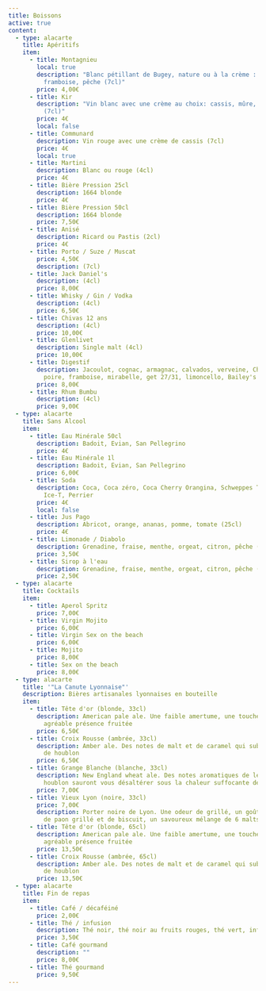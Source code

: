 ```yaml
---
title: Boissons
active: true
content:
  - type: alacarte
    title: Apéritifs
    item:
      - title: Montagnieu
        local: true
        description: "Blanc pétillant de Bugey, nature ou à la crème : cassis, mûre,
          framboise, pêche (7cl)"
        price: 4,00€
      - title: Kir
        description: "Vin blanc avec une crème au choix: cassis, mûre, framboise, pêche
          (7cl)"
        price: 4€
        local: false
      - title: Communard
        description: Vin rouge avec une crème de cassis (7cl)
        price: 4€
        local: true
      - title: Martini
        description: Blanc ou rouge (4cl)
        price: 4€
      - title: Bière Pression 25cl
        description: 1664 blonde
        price: 4€
      - title: Bière Pression 50cl
        description: 1664 blonde
        price: 7,50€
      - title: Anisé
        description: Ricard ou Pastis (2cl)
        price: 4€
      - title: Porto / Suze / Muscat
        price: 4,50€
        description: (7cl)
      - title: Jack Daniel's
        description: (4cl)
        price: 8,00€
      - title: Whisky / Gin / Vodka
        description: (4cl)
        price: 6,50€
      - title: Chivas 12 ans
        description: (4cl)
        price: 10,00€
      - title: Glenlivet
        description: Single malt (4cl)
        price: 10,00€
      - title: Digestif
        description: Jacoulot, cognac, armagnac, calvados, verveine, Chartreuse, Génépi,
          poire, framboise, mirabelle, get 27/31, limoncello, Bailey's (4cl)
        price: 8,00€
      - title: Rhum Bumbu
        description: (4cl)
        price: 9,00€
  - type: alacarte
    title: Sans Alcool
    item:
      - title: Eau Minérale 50cl
        description: Badoit, Evian, San Pellegrino
        price: 4€
      - title: Eau Minérale 1l
        description: Badoit, Evian, San Pellegrino
        price: 6,00€
      - title: Soda
        description: Coca, Coca zéro, Coca Cherry Orangina, Schweppes Tonic/Agrumes,
          Ice-T, Perrier
        price: 4€
        local: false
      - title: Jus Pago
        description: Abricot, orange, ananas, pomme, tomate (25cl)
        price: 4€
      - title: Limonade / Diabolo
        description: Grenadine, fraise, menthe, orgeat, citron, pêche (25cl)
        price: 3,50€
      - title: Sirop à l'eau
        description: Grenadine, fraise, menthe, orgeat, citron, pêche (25cl)
        price: 2,50€
  - type: alacarte
    title: Cocktails
    item:
      - title: Aperol Spritz
        price: 7,00€
      - title: Virgin Mojito
        price: 6,00€
      - title: Virgin Sex on the beach
        price: 6,00€
      - title: Mojito
        price: 8,00€
      - title: Sex on the beach
        price: 8,00€
  - type: alacarte
    title: '"La Canute Lyonnaise"'
    description: Bières artisanales lyonnaises en bouteille
    item:
      - title: Tête d'or (blonde, 33cl)
        description: American pale ale. Une faible amertume, une touche maltée et une
          agréable présence fruitée
        price: 6,50€
      - title: Croix Rousse (ambrée, 33cl)
        description: Amber ale. Des notes de malt et de caramel qui subliment les arômes
          de houblon
        price: 6,50€
      - title: Grange Blanche (blanche, 33cl)
        description: New England wheat ale. Des notes aromatiques de levure et de
          houblon sauront vous désaltérer sous la chaleur suffocante de la ville
        price: 7,00€
      - title: Vieux Lyon (noire, 33cl)
        price: 7,00€
        description: Porter noire de Lyon. Une odeur de grillé, un goût chocolat, café,
          de paon grillé et de biscuit, un savoureux mélange de 6 malts d'orge
      - title: Tête d'or (blonde, 65cl)
        description: American pale ale. Une faible amertume, une touche maltée et une
          agréable présence fruitée
        price: 13,50€
      - title: Croix Rousse (ambrée, 65cl)
        description: Amber ale. Des notes de malt et de caramel qui subliment les arômes
          de houblon
        price: 13,50€
  - type: alacarte
    title: Fin de repas
    item:
      - title: Café / décaféiné
        price: 2,00€
      - title: Thé / infusion
        description: Thé noir, thé noir au fruits rouges, thé vert, infusion verveine
        price: 3,50€
      - title: Café gourmand
        description: ""
        price: 8,00€
      - title: Thé gourmand
        price: 9,50€
---
```

